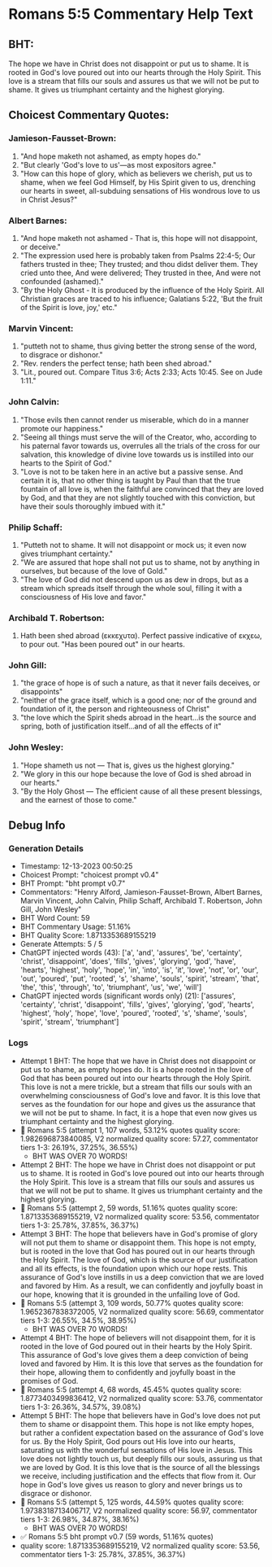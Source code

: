 # Romans 5:5 Commentary Help Text

## BHT:
The hope we have in Christ does not disappoint or put us to shame. It is rooted in God's love poured out into our hearts through the Holy Spirit. This love is a stream that fills our souls and assures us that we will not be put to shame. It gives us triumphant certainty and the highest glorying.

## Choicest Commentary Quotes:
### Jamieson-Fausset-Brown:
1. "And hope maketh not ashamed, as empty hopes do."
2. "But clearly 'God's love to us'—as most expositors agree."
3. "How can this hope of glory, which as believers we cherish, put us to shame, when we feel God Himself, by His Spirit given to us, drenching our hearts in sweet, all-subduing sensations of His wondrous love to us in Christ Jesus?"

### Albert Barnes:
1. "And hope maketh not ashamed - That is, this hope will not disappoint, or deceive."
2. "The expression used here is probably taken from Psalms 22:4-5; Our fathers trusted in thee; They trusted; and thou didst deliver them. They cried unto thee, And were delivered; They trusted in thee, And were not confounded (ashamed)."
3. "By the Holy Ghost - It is produced by the influence of the Holy Spirit. All Christian graces are traced to his influence; Galatians 5:22, 'But the fruit of the Spirit is love, joy,' etc."

### Marvin Vincent:
1. "putteth not to shame, thus giving better the strong sense of the word, to disgrace or dishonor."
2. "Rev. renders the perfect tense; hath been shed abroad."
3. "Lit., poured out. Compare Titus 3:6; Acts 2:33; Acts 10:45. See on Jude 1:11."

### John Calvin:
1. "Those evils then cannot render us miserable, which do in a manner promote our happiness."
2. "Seeing all things must serve the will of the Creator, who, according to his paternal favor towards us, overrules all the trials of the cross for our salvation, this knowledge of divine love towards us is instilled into our hearts to the Spirit of God."
3. "Love is not to be taken here in an active but a passive sense. And certain it is, that no other thing is taught by Paul than that the true fountain of all love is, when the faithful are convinced that they are loved by God, and that they are not slightly touched with this conviction, but have their souls thoroughly imbued with it."

### Philip Schaff:
1. "Putteth not to shame. It will not disappoint or mock us; it even now gives triumphant certainty."
2. "We are assured that hope shall not put us to shame, not by anything in ourselves, but because of the love of Gold."
3. "The love of God did not descend upon us as dew in drops, but as a stream which spreads itself through the whole soul, filling it with a consciousness of His love and favor."

### Archibald T. Robertson:
1.  Hath been shed abroad (εκκεχυτα). Perfect passive indicative of εκχεω, to pour out. "Has been poured out" in our hearts. 


### John Gill:
1. "the grace of hope is of such a nature, as that it never fails deceives, or disappoints"
2. "neither of the grace itself, which is a good one; nor of the ground and foundation of it, the person and righteousness of Christ"
3. "the love which the Spirit sheds abroad in the heart...is the source and spring, both of justification itself...and of all the effects of it"

### John Wesley:
1. "Hope shameth us not — That is, gives us the highest glorying."
2. "We glory in this our hope because the love of God is shed abroad in our hearts."
3. "By the Holy Ghost — The efficient cause of all these present blessings, and the earnest of those to come."


## Debug Info
### Generation Details
- Timestamp: 12-13-2023 00:50:25
- Choicest Prompt: "choicest prompt v0.4"
- BHT Prompt: "bht prompt v0.7"
- Commentators: "Henry Alford, Jamieson-Fausset-Brown, Albert Barnes, Marvin Vincent, John Calvin, Philip Schaff, Archibald T. Robertson, John Gill, John Wesley"
- BHT Word Count: 59
- BHT Commentary Usage: 51.16%
- BHT Quality Score: 1.8713353689155219
- Generate Attempts: 5 / 5
- ChatGPT injected words (43):
	['a', 'and', 'assures', 'be', 'certainty', 'christ', 'disappoint', 'does', 'fills', 'gives', 'glorying', 'god', 'have', 'hearts', 'highest', 'holy', 'hope', 'in', 'into', 'is', 'it', 'love', 'not', 'or', 'our', 'out', 'poured', 'put', 'rooted', 's', 'shame', 'souls', 'spirit', 'stream', 'that', 'the', 'this', 'through', 'to', 'triumphant', 'us', 'we', 'will']
- ChatGPT injected words (significant words only) (21):
	['assures', 'certainty', 'christ', 'disappoint', 'fills', 'gives', 'glorying', 'god', 'hearts', 'highest', 'holy', 'hope', 'love', 'poured', 'rooted', 's', 'shame', 'souls', 'spirit', 'stream', 'triumphant']

### Logs
- Attempt 1 BHT: The hope that we have in Christ does not disappoint or put us to shame, as empty hopes do. It is a hope rooted in the love of God that has been poured out into our hearts through the Holy Spirit. This love is not a mere trickle, but a stream that fills our souls with an overwhelming consciousness of God's love and favor. It is this love that serves as the foundation for our hope and gives us the assurance that we will not be put to shame. In fact, it is a hope that even now gives us triumphant certainty and the highest glorying.
- 🔄 Romans 5:5 (attempt 1, 107 words, 53.12% quotes quality score: 1.982696873840085, V2 normalized quality score: 57.27, commentator tiers 1-3: 26.19%, 37.25%, 36.55%) 
	- BHT WAS OVER 70 WORDS!
- Attempt 2 BHT: The hope we have in Christ does not disappoint or put us to shame. It is rooted in God's love poured out into our hearts through the Holy Spirit. This love is a stream that fills our souls and assures us that we will not be put to shame. It gives us triumphant certainty and the highest glorying.
- 🔄 Romans 5:5 (attempt 2, 59 words, 51.16% quotes quality score: 1.8713353689155219, V2 normalized quality score: 53.56, commentator tiers 1-3: 25.78%, 37.85%, 36.37%)
- Attempt 3 BHT: The hope that believers have in God's promise of glory will not put them to shame or disappoint them. This hope is not empty, but is rooted in the love that God has poured out in our hearts through the Holy Spirit. The love of God, which is the source of our justification and all its effects, is the foundation upon which our hope rests. This assurance of God's love instills in us a deep conviction that we are loved and favored by Him. As a result, we can confidently and joyfully boast in our hope, knowing that it is grounded in the unfailing love of God.
- 🔄 Romans 5:5 (attempt 3, 109 words, 50.77% quotes quality score: 1.9652367838372005, V2 normalized quality score: 56.69, commentator tiers 1-3: 26.55%, 34.5%, 38.95%) 
	- BHT WAS OVER 70 WORDS!
- Attempt 4 BHT: The hope of believers will not disappoint them, for it is rooted in the love of God poured out in their hearts by the Holy Spirit. This assurance of God's love gives them a deep conviction of being loved and favored by Him. It is this love that serves as the foundation for their hope, allowing them to confidently and joyfully boast in the promises of God.
- 🔄 Romans 5:5 (attempt 4, 68 words, 45.45% quotes quality score: 1.8773403499836412, V2 normalized quality score: 53.76, commentator tiers 1-3: 26.36%, 34.57%, 39.08%)
- Attempt 5 BHT: The hope that believers have in God's love does not put them to shame or disappoint them. This hope is not like empty hopes, but rather a confident expectation based on the assurance of God's love for us. By the Holy Spirit, God pours out His love into our hearts, saturating us with the wonderful sensations of His love in Jesus. This love does not lightly touch us, but deeply fills our souls, assuring us that we are loved by God. It is this love that is the source of all the blessings we receive, including justification and the effects that flow from it. Our hope in God's love gives us reason to glory and never brings us to disgrace or dishonor.
- 🔄 Romans 5:5 (attempt 5, 125 words, 44.59% quotes quality score: 1.9738318713406717, V2 normalized quality score: 56.97, commentator tiers 1-3: 26.98%, 34.87%, 38.16%) 
	- BHT WAS OVER 70 WORDS!
- ✅ Romans 5:5 bht prompt v0.7 (59 words, 51.16% quotes)
- quality score: 1.8713353689155219, V2 normalized quality score: 53.56, commentator tiers 1-3: 25.78%, 37.85%, 36.37%)